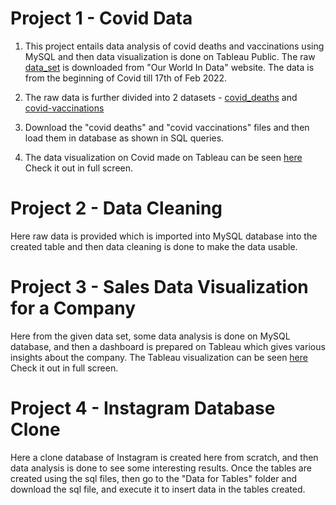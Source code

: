 # Project 1 - Covid Data

1. This project entails data analysis of covid deaths and vaccinations using MySQL and then data visualization is done on Tableau Public. The raw [data_set](https://drive.google.com/file/d/1Sbr1on15oHEULptQ0ZCXUv6QR5s16GXb/view?usp=sharing) is downloaded from "Our World In Data" website. The data is from the beginning of Covid till 17th of Feb 2022.

2. The raw data is further divided into 2 datasets - [covid_deaths](https://drive.google.com/file/d/1aQotddRJvJvFc_P7AMgYEHQNJM0tFnoo/view?usp=sharing) and [covid-vaccinations](https://drive.google.com/file/d/1Ku9lsPtRoMkTdslP9yRHr8fTWAwBySXi/view?usp=sharing)

3. Download the "covid deaths" and "covid vaccinations" files and then load them in database as shown in SQL queries.

4. The data visualization on Covid made on Tableau can be seen [here](https://public.tableau.com/views/Project1-CovidDashboard/Dashboard1?:language=en-US&publish=yes&:display_count=n&:origin=viz_share_link)
   Check it out in full screen.
   
   
# Project 2 - Data Cleaning

Here raw data is provided which is imported into MySQL database into the created table and then data cleaning is done to make the data usable.


# Project 3 - Sales Data Visualization for a Company

Here from the given data set, some data analysis is done on MySQL database, and then a dashboard is prepared on Tableau which gives various insights about the company. The Tableau visualization can be seen [here](https://public.tableau.com/shared/BSG4W5RCT?:display_count=n&:origin=viz_share_link) 
Check it out in full screen.


# Project 4 - Instagram Database Clone

Here a clone database of Instagram is created here from scratch, and then data analysis is done to see some interesting results.
Once the tables are created using the sql files, then go to the "Data for Tables" folder and download the sql file, and execute it to insert data in the tables created.
